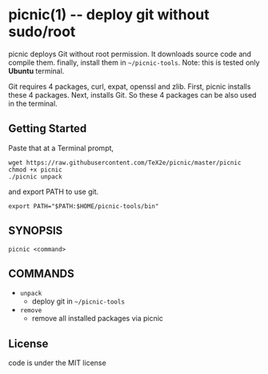 # picnic(1) -- deploy git without sudo/root

picnic deploys Git without root permission.
It downloads source code and compile them. finally, install them in `~/picnic-tools`.
Note: this is tested only **Ubuntu** terminal.

Git requires 4 packages, curl, expat, openssl and zlib.
First, picnic installs these 4 packages. Next, installs Git.
So these 4 packages can be also used in the terminal.

## Getting Started

Paste that at a Terminal prompt,

    wget https://raw.githubusercontent.com/TeX2e/picnic/master/picnic
    chmod +x picnic
    ./picnic unpack

and export PATH to use git.

    export PATH="$PATH:$HOME/picnic-tools/bin"


## SYNOPSIS

    picnic <command>


## COMMANDS

- `unpack`
    * deploy git in `~/picnic-tools`
- `remove`
    * remove all installed packages via picnic


## License

code is under the MIT license

